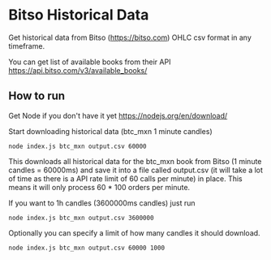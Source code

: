 # Bitso Historical Data
Get historical data from Bitso (https://bitso.com) OHLC csv format in any timeframe.

You can get list of available books from their API https://api.bitso.com/v3/available_books/

## How to run
Get Node if you don't have it yet https://nodejs.org/en/download/

Start downloading historical data (btc_mxn 1 minute candles)

`node index.js btc_mxn output.csv 60000`

This downloads all historical data for the btc_mxn book from Bitso (1 minute candles = 60000ms) and save it into a file called output.csv (it will take a lot of time as there is a API rate limit of 60 calls per minute) in place. This means it will only process 60 * 100 orders per minute.

If you want to 1h candles (3600000ms candles) just run 

`node index.js btc_mxn output.csv 3600000`

Optionally you can specify a limit of how many candles it should download.

`node index.js btc_mxn output.csv 60000 1000`



